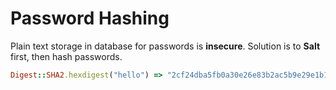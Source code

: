 # Password Hashing
Plain text storage in database for passwords is **insecure**. Solution is to **Salt** first, then hash passwords. 
```Ruby
Digest::SHA2.hexdigest("hello") => "2cf24dba5fb0a30e26e83b2ac5b9e29e1b161e5c1fa7425e73043362938b9824"
```
